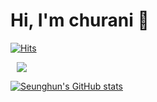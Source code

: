 # Hi, I'm churani 👋

[![Hits](https://hits.seeyoufarm.com/api/count/incr/badge.svg?url=https%3A%2F%2Fgithub.com%2Fcch230&count_bg=%2379C83D&title_bg=%23555555&icon=&icon_color=%23E7E7E7&title=hits&edge_flat=false)](https://hits.seeyoufarm.com)

<a href="https://instagram.com/alpox.dev">
    <img 
        src="http://img.shields.io/badge/-Instagram-black?style=flat&logo=Instagram&link=https://instagram.com/churani__/"
        style="height : auto; margin-left : 10px; margin-right : 10px;"/>
</a>

[![Seunghun's GitHub stats](https://github-readme-stats.vercel.app/api?username=cch230)](https://github.com/anuraghazra/github-readme-stats)
